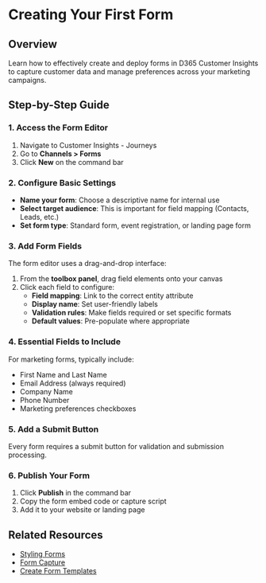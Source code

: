 # Creating Your First Form

## Overview

Learn how to effectively create and deploy forms in D365 Customer Insights to capture customer data and manage preferences across your marketing campaigns.

## Step-by-Step Guide

### 1. Access the Form Editor

1. Navigate to Customer Insights - Journeys
2. Go to **Channels > Forms**
3. Click **New** on the command bar

### 2. Configure Basic Settings

- **Name your form**: Choose a descriptive name for internal use
- **Select target audience**: This is important for field mapping (Contacts, Leads, etc.)
- **Set form type**: Standard form, event registration, or landing page form

### 3. Add Form Fields

The form editor uses a drag-and-drop interface:

1. From the **toolbox panel**, drag field elements onto your canvas
2. Click each field to configure:
   - **Field mapping**: Link to the correct entity attribute
   - **Display name**: Set user-friendly labels
   - **Validation rules**: Make fields required or set specific formats
   - **Default values**: Pre-populate where appropriate

### 4. Essential Fields to Include

For marketing forms, typically include:

- First Name and Last Name
- Email Address (always required)
- Company Name
- Phone Number
- Marketing preferences checkboxes

### 5. Add a Submit Button

Every form requires a submit button for validation and submission processing.

### 6. Publish Your Form

1. Click **Publish** in the command bar
2. Copy the form embed code or capture script
3. Add it to your website or landing page

## Related Resources

- [Styling Forms](../guides/styling-forms.md)
- [Form Capture](../guides/form-capture.md)
- [Create Form Templates](../how-to/create-form-templates.md)
